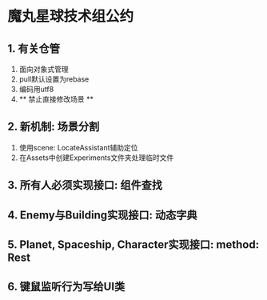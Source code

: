 # 魔丸星球技术组公约

## 1\.  有关仓管

1. 面向对象式管理
2. pull默认设置为rebase
3. 编码用utf8
4. \*\* 禁止直接修改场景 \*\*

## 2\. 新机制: 场景分割

1. 使用scene: LocateAssistant辅助定位
2. 在Assets中创建Experiments文件夹处理临时文件

## 3\. 所有人必须实现接口: 组件查找

## 4\. Enemy与Building实现接口: 动态字典

## 5\. Planet, Spaceship, Character实现接口: method: Rest

## 6\. 键鼠监听行为写给UI类

